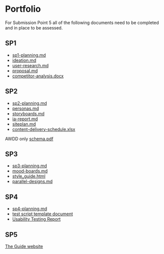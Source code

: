 # Portfolio

For Submission Point 5 all of the following documents need to be completed and in place to be assessed.

## SP1

 - [sp1-planning.md](1_User_and_Competitor_Research/sp1-planning.md)
 - [ideation.md](1_User_and_Competitor_Research/ideation.md)
 - [user-research.md](1_User_and_Competitor_Research/user-research.md)
 - [proposal.md](1_User_and_Competitor_Research/proposal.md)
 - [competitor-analysis.docx ](1_User_and_Competitor_Research/competitor-analysis.docx)

## SP2

 - [sp2-planning.md](2_IA_and_Content_Strategy/sp2-planning.md)
 - [personas.md](2_IA_and_Content_Strategy/personas.md)
 - [storyboards.md](2_IA_and_Content_Strategy/storyboards.md)
 - [ia-report.md](2_IA_and_Content_Strategy/ia-report.md)
 - [siteplan.md](2_IA_and_Content_Strategy/siteplan.md)
 - [content-delivery-schedule.xlsx](2_IA_and_Content_Strategy/content-delivery-schedule.xlsx)

 AWDD only [schema.pdf](2_IA_and_Content_Strategy/schema.pdf)

## SP3

- [sp3-planning.md](3_Design_&_Prototyping/sp3-planning.md)
- [mood-boards.md](3_Design_&_Prototyping/mood-boards.md)
- [style_guide.html](3_Design_&_Prototyping/styleguide/style_guide.html)
- [parallel-designs.md](3_Design_&_Prototyping/parallel-designs.md)

## SP4

- [sp4-planning.md](4_Usability_Testing/sp4-planning.md)
- [test script template document](4_Usability_Testing/UX-testing/test_script.md)
- [Usability Testing Report](4_Usability_Testing/usability_testing_report.md)

## SP5

 [The Guide website](the-guide/)